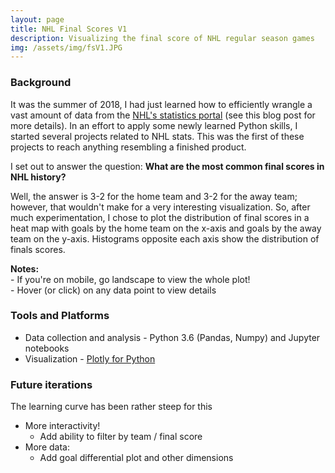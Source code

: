 ```yaml
---
layout: page
title: NHL Final Scores V1
description: Visualizing the final score of NHL regular season games
img: /assets/img/fsV1.JPG
---
```

### Background
It was the summer of 2018, I had just learned how to efficiently wrangle a vast amount of data from the [NHL's statistics portal](http://www.nhl.com/stats/) (see this blog post for more details). In an effort to apply some newly learned Python skills, I started several projects related to NHL stats. This was the first of these projects to reach anything resembling a finished product.

I set out to answer the question: **What are the most common final scores in NHL history?** 

Well, the answer is 3-2 for the home team and 3-2 for the away team; however, that wouldn't make for a very interesting visualization. So, after much experimentation, I chose to plot the distribution of final scores in a heat map with goals by the home team on the x-axis and goals by the away team on the y-axis. Histograms opposite each axis show the distribution of finals scores.
<div class="note">
  <p><strong>Notes:</strong> <br/> 
	- If you're on mobile, go landscape to view the whole plot!<br/> 
	- Hover (or click) on any data point to view details</p>
</div>
<object class="heatmap" data="../html/scores-heatmap.html"></object>

### Tools and Platforms
* Data collection and analysis - Python 3.6 (Pandas, Numpy) and Jupyter notebooks
* Visualization - [Plotly for Python](https://plot.ly/python/)

### Future iterations
The learning curve has been rather steep for this 
* More interactivity!
	* Add ability to filter by team / final score
* More data:
	* Add goal differential plot and other dimensions


